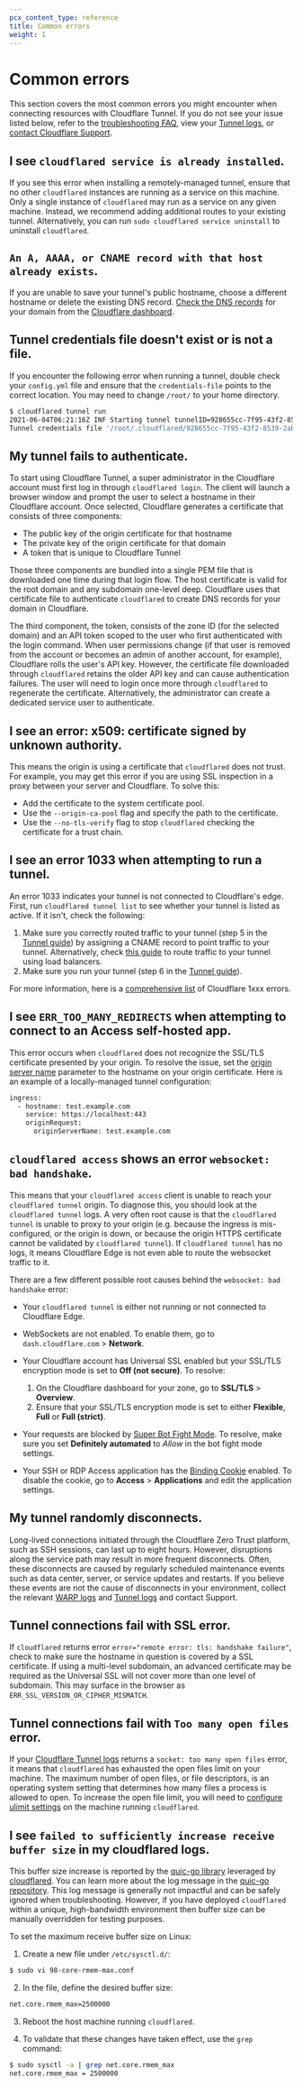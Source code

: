 ```yaml
---
pcx_content_type: reference
title: Common errors
weight: 1
---
```


# Common errors

This section covers the most common errors you might encounter when connecting resources with Cloudflare Tunnel. If you do not see your issue listed below, refer to the [troubleshooting FAQ](/cloudflare-one/faq/teams-troubleshooting/), view your [Tunnel logs](/cloudflare-one/connections/connect-networks/monitor-tunnels/logs/), or [contact Cloudflare Support](/support/contacting-cloudflare-support/).

## I see `cloudflared service is already installed`.

If you see this error when installing a remotely-managed tunnel, ensure that no other `cloudflared` instances are running as a service on this machine. Only a single instance of `cloudflared` may run as a service on any given machine. Instead, we recommend adding additional routes to your existing tunnel. Alternatively, you can run `sudo cloudflared service uninstall` to uninstall `cloudflared`.

## `An A, AAAA, or CNAME record with that host already exists`.

If you are unable to save your tunnel's public hostname, choose a different hostname or delete the existing DNS record. [Check the DNS records](/dns/manage-dns-records/how-to/create-dns-records/) for your domain from the [Cloudflare dashboard](https://dash.cloudflare.com).

## Tunnel credentials file doesn't exist or is not a file.

If you encounter the following error when running a tunnel, double check your `config.yml` file and ensure that the `credentials-file` points to the correct location. You may need to change `/root/` to your home directory.

```sh
$ cloudflared tunnel run
2021-06-04T06:21:16Z INF Starting tunnel tunnelID=928655cc-7f95-43f2-8539-2aba6cf3592d
Tunnel credentials file '/root/.cloudflared/928655cc-7f95-43f2-8539-2aba6cf3592d.json' doesn't exist or is not a file
```

## My tunnel fails to authenticate.

To start using Cloudflare Tunnel, a super administrator in the Cloudflare account must first log in through `cloudflared login`. The client will launch a browser window and prompt the user to select a hostname in their Cloudflare account. Once selected, Cloudflare generates a certificate that consists of three components:

- The public key of the origin certificate for that hostname
- The private key of the origin certificate for that domain
- A token that is unique to Cloudflare Tunnel

Those three components are bundled into a single PEM file that is downloaded one time during that login flow. The host certificate is valid for the root domain and any subdomain one-level deep. Cloudflare uses that certificate file to authenticate `cloudflared` to create DNS records for your domain in Cloudflare.

The third component, the token, consists of the zone ID (for the selected domain) and an API token scoped to the user who first authenticated with the login command. When user permissions change (if that user is removed from the account or becomes an admin of another account, for example), Cloudflare rolls the user's API key. However, the certificate file downloaded through `cloudflared` retains the older API key and can cause authentication failures. The user will need to login once more through `cloudflared` to regenerate the certificate. Alternatively, the administrator can create a dedicated service user to authenticate.

## I see an error: x509: certificate signed by unknown authority.

This means the origin is using a certificate that `cloudflared` does not trust. For example, you may get this error if you are using SSL inspection in a proxy between your server and Cloudflare. To solve this:

- Add the certificate to the system certificate pool.
- Use the `--origin-ca-pool` flag and specify the path to the certificate.
- Use the `--no-tls-verify` flag to stop `cloudflared` checking the certificate for a trust chain.

## I see an error 1033 when attempting to run a tunnel.

An error 1033 indicates your tunnel is not connected to Cloudflare's edge. First, run `cloudflared tunnel list` to see whether your tunnel is listed as active. If it isn't, check the following:

1.  Make sure you correctly routed traffic to your tunnel (step 5 in the [Tunnel guide](/cloudflare-one/connections/connect-networks/get-started/create-local-tunnel/#5-start-routing-traffic)) by assigning a CNAME record to point traffic to your tunnel. Alternatively, check [this guide](/cloudflare-one/connections/connect-networks/routing-to-tunnel/lb/) to route traffic to your tunnel using load balancers.
2.  Make sure you run your tunnel (step 6 in the [Tunnel guide](/cloudflare-one/connections/connect-networks/get-started/create-local-tunnel/#6-run-the-tunnel)).

For more information, here is a [comprehensive list](/support/troubleshooting/cloudflare-errors/troubleshooting-cloudflare-1xxx-errors/) of Cloudflare 1xxx errors.

## I see `ERR_TOO_MANY_REDIRECTS` when attempting to connect to an Access self-hosted app.

This error occurs when `cloudflared` does not recognize the SSL/TLS certificate presented by your origin. To resolve the issue, set the [origin server name](/cloudflare-one/connections/connect-networks/configure-tunnels/origin-configuration/#originservername) parameter to the hostname on your origin certificate. Here is an example of a locally-managed tunnel configuration:

```txt
ingress:
  - hostname: test.example.com
    service: https://localhost:443
    originRequest:
      originServerName: test.example.com
```


## `cloudflared access` shows an error `websocket: bad handshake`.

This means that your `cloudflared access` client is unable to reach your `cloudflared tunnel` origin.
To diagnose this, you should look at the `cloudflared tunnel` logs. A very often root cause is that the `cloudflared tunnel` is unable to proxy to your origin (e.g. because the ingress is mis-configured, or the origin is down, or because the origin HTTPS certificate cannot be validated by `cloudflared tunnel`).
If `cloudflared tunnel` has no logs, it means Cloudflare Edge is not even able to route the websocket traffic to it.

There are a few different possible root causes behind the `websocket: bad handshake` error:

- Your `cloudflared tunnel` is either not running or not connected to Cloudflare Edge.
- WebSockets are not enabled. To enable them, go to `dash.cloudflare.com` > **Network**.
- Your Cloudflare account has Universal SSL enabled but your SSL/TLS encryption mode is set to **Off (not secure)**. To resolve:
  1. On the Cloudflare dashboard for your zone, go to **SSL/TLS** > **Overview**.
  2. Ensure that your SSL/TLS encryption mode is set to either **Flexible**, **Full** or **Full (strict)**.

- Your requests are blocked by [Super Bot Fight Mode](/bots/get-started/pro/). To resolve, make sure you set **Definitely automated** to _Allow_ in the bot fight mode settings.
- Your SSH or RDP Access application has the [Binding Cookie](/cloudflare-one/identity/authorization-cookie/#binding-cookie) enabled. To disable the cookie, go to **Access** > **Applications** and edit the application settings.

## My tunnel randomly disconnects.

Long-lived connections initiated through the Cloudflare Zero Trust platform, such as SSH sessions, can last up to eight hours. However, disruptions along the service path may result in more frequent disconnects. Often, these disconnects are caused by regularly scheduled maintenance events such as data center, server, or service updates and restarts. If you believe these events are not the cause of disconnects in your environment, collect the relevant [WARP logs](/cloudflare-one/connections/connect-devices/warp/troubleshooting/warp-logs/) and [Tunnel logs](/cloudflare-one/connections/connect-networks/monitor-tunnels/logs/) and contact Support.

## Tunnel connections fail with SSL error.

If `cloudflared` returns error `error="remote error: tls: handshake failure"`, check to make sure the hostname in question is covered by a SSL certificate. If using a multi-level subdomain, an advanced certificate may be required as the Universal SSL will not cover more than one level of subdomain. This may surface in the browser as `ERR_SSL_VERSION_OR_CIPHER_MISMATCH`.

## Tunnel connections fail with `Too many open files` error.

If your [Cloudflare Tunnel logs](/cloudflare-one/connections/connect-networks/monitor-tunnels/logs/) returns a `socket: too many open files` error, it means that `cloudflared` has exhausted the open files limit on your machine. The maximum number of open files, or file descriptors, is an operating system setting that determines how many files a process is allowed to open. To increase the open file limit, you will need to [configure ulimit settings](/cloudflare-one/connections/connect-networks/deploy-tunnels/system-requirements/#ulimits) on the machine running `cloudflared`.

## I see `failed to sufficiently increase receive buffer size` in my cloudflared logs.

This buffer size increase is reported by the [quic-go library](https://github.com/quic-go/quic-go) leveraged by [cloudflared](https://github.com/cloudflare/cloudflared). You can learn more about the log message in the [quic-go repository](https://github.com/quic-go/quic-go/wiki/UDP-Buffer-Sizes). This log message is generally not impactful and can be safely ignored when troubleshooting. However, if you have deployed `cloudflared` within a unique, high-bandwidth environment then buffer size can be manually overridden for testing purposes.

To set the maximum receive buffer size on Linux:

1. Create a new file under `/etc/sysctl.d/`:

  ```sh
  $ sudo vi 98-core-rmem-max.conf
  ```

2. In the file, define the desired buffer size:

  ```txt
  net.core.rmem_max=2500000
  ```

3. Reboot the host machine running `cloudflared`.

4. To validate that these changes have taken effect, use the `grep` command:

  ```sh
  $ sudo sysctl -a | grep net.core.rmem_max
  net.core.rmem_max = 2500000
  ```